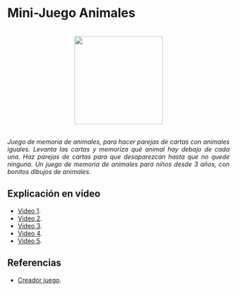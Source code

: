 <div align="justify">

# Mini-Juego Animales

</br>

<div align="center">
  <img src="https://www.cokitos.com/wp-content/uploads/thumbs/custom/M/memoria-de-animales-1-150x150.jpg" width="200px" />
</div>

</br>

  _Juego de memoria de animales, para hacer parejas de cartas con animales iguales. Levanta las cartas y memoriza qué animal hay debajo de cada una. Haz parejas de cartas para que desaparezcan hasta que no quede ninguna. Un juego de memoria de animales para niños desde 3 años, con bonitos dibujos de animales_.

## Explicación en video

  - [Video 1](https://www.youtube.com/watch?v=WBWPvd5Mzus&list=PL4bT56Uw3S4y_7KT-1E3RFqASzo_RNsVW&index=2
).
  - [Video 2](https://www.youtube.com/watch?v=DuXpbqh4Ie4&list=PL4bT56Uw3S4y_7KT-1E3RFqASzo_RNsVW).
  - [Video 3](https://www.youtube.com/watch?v=7oybX7OfyrI&list=PL4bT56Uw3S4y_7KT-1E3RFqASzo_RNsVW).
  - [Video 4](https://www.youtube.com/watch?v=JsP9MuexS88&list=PL4bT56Uw3S4y_7KT-1E3RFqASzo_RNsVW&index=5).
  - [Video 5](https://www.youtube.com/watch?v=9aXwLrRuLc4&list=PL4bT56Uw3S4y_7KT-1E3RFqASzo_RNsVW&index=6).

## Referencias

  - [Creador juego](https://github.com/cavanosa/TutorialAndroidMemory).

